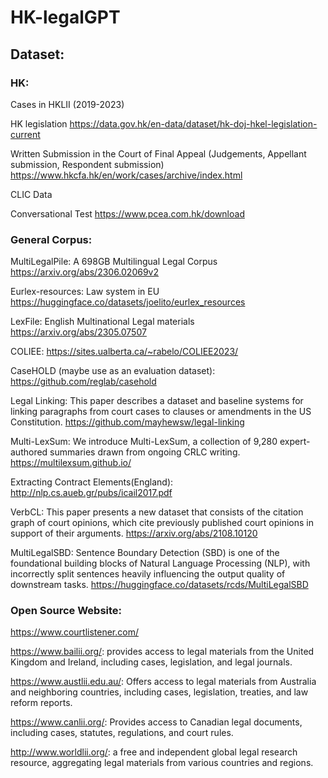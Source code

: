 # HK-legalGPT

## Dataset:

### HK:
Cases in HKLII (2019-2023)


HK legislation https://data.gov.hk/en-data/dataset/hk-doj-hkel-legislation-current


Written Submission in the Court of Final Appeal (Judgements, Appellant submission, Respondent submission) https://www.hkcfa.hk/en/work/cases/archive/index.html


CLIC Data


Conversational Test  https://www.pcea.com.hk/download

### General Corpus:
MultiLegalPile: A 698GB Multilingual Legal Corpus https://arxiv.org/abs/2306.02069v2

Eurlex-resources: Law system in EU https://huggingface.co/datasets/joelito/eurlex_resources

LexFile: English Multinational Legal materials  https://arxiv.org/abs/2305.07507

COLIEE: https://sites.ualberta.ca/~rabelo/COLIEE2023/

CaseHOLD (maybe use as an evaluation dataset): https://github.com/reglab/casehold

Legal Linking: This paper describes a dataset and baseline systems for linking paragraphs from court cases to clauses or amendments in the US Constitution. https://github.com/mayhewsw/legal-linking

Multi-LexSum: We introduce Multi-LexSum, a collection of 9,280 expert-authored summaries drawn from ongoing CRLC writing.  https://multilexsum.github.io/

Extracting Contract Elements(England): http://nlp.cs.aueb.gr/pubs/icail2017.pdf

VerbCL: This paper presents a new dataset that consists of the citation graph of court opinions, which cite previously published court opinions in support of their arguments.  https://arxiv.org/abs/2108.10120

MultiLegalSBD: Sentence Boundary Detection (SBD) is one of the foundational building blocks of Natural Language Processing (NLP), with incorrectly split sentences heavily influencing the output quality of downstream tasks.  https://huggingface.co/datasets/rcds/MultiLegalSBD

### Open Source Website:
https://www.courtlistener.com/

https://www.bailii.org/: provides access to legal materials from the United Kingdom and Ireland, including cases, legislation, and legal journals.

https://www.austlii.edu.au/: Offers access to legal materials from Australia and neighboring countries, including cases, legislation, treaties, and law reform reports.

https://www.canlii.org/: Provides access to Canadian legal documents, including cases, statutes, regulations, and court rules.

http://www.worldlii.org/: a free and independent global legal research resource, aggregating legal materials from various countries and regions.






